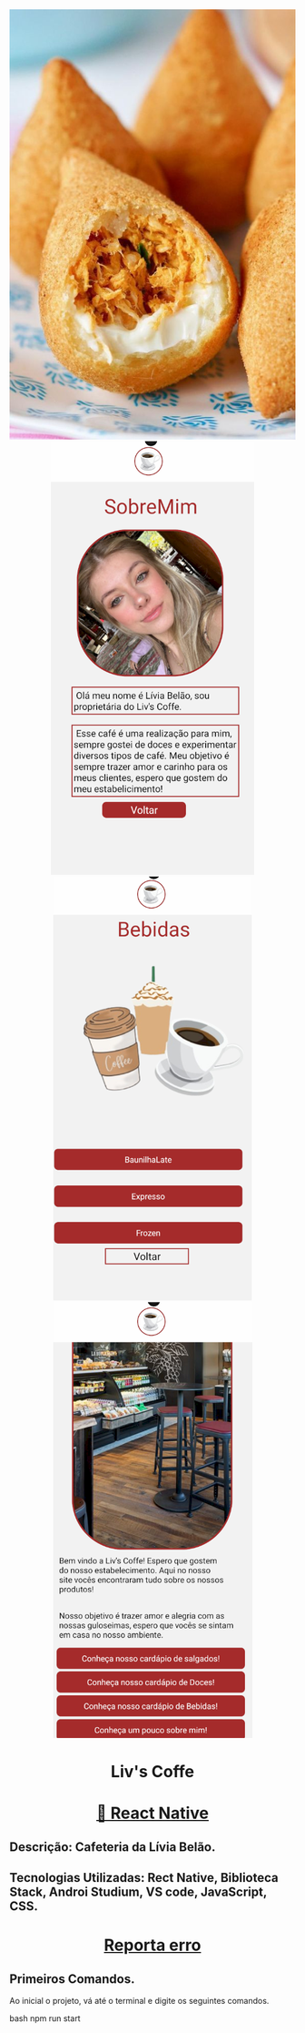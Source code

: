 <div align="center">

<img src='./assets/coxinha.jpg'/>

<img src='./assets/sobre mim.png'/>
<img src='./assets/listaItembebida.png'/>
<img src='./assets/homeCategoria.png'/>
</div>



<h1 align="center"> Liv's Coffe </h1>

<h1 align="center">
    <a href="https://reactnative.dev/">🔗 React Native</a>
   
</h1>



  ## Descrição: Cafeteria da Lívia Belão.
  ## Tecnologias Utilizadas: Rect Native, Biblioteca Stack, Androi Studium, VS code, JavaScript, CSS.


<h1 align="center">
    <a href="https://support.github.com/contact/bug-report">Reporta erro</a>
</h1>


## Primeiros Comandos.
Ao inicial o projeto, vá até o terminal e digite os seguintes comandos. 

bash
npm run start
